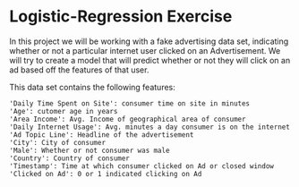 # Logistic-Regression Exercise

In this project we will be working with a fake advertising data set, indicating whether or not a particular internet user clicked on an Advertisement. We will try to create a model that will predict whether or not they will click on an ad based off the features of that user.

This data set contains the following features:

    'Daily Time Spent on Site': consumer time on site in minutes
    'Age': cutomer age in years
    'Area Income': Avg. Income of geographical area of consumer
    'Daily Internet Usage': Avg. minutes a day consumer is on the internet
    'Ad Topic Line': Headline of the advertisement
    'City': City of consumer
    'Male': Whether or not consumer was male
    'Country': Country of consumer
    'Timestamp': Time at which consumer clicked on Ad or closed window
    'Clicked on Ad': 0 or 1 indicated clicking on Ad

